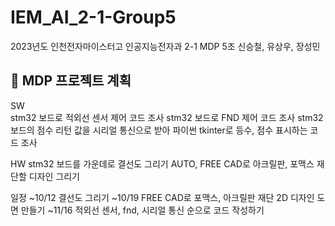 # IEM_AI_2-1-Group5
2023년도 인천전자마이스터고 인공지능전자과 2-1 MDP 5조 신승철, 유상우, 장성민


## 📅 MDP 프로젝트 계획

SW\
stm32 보드로 적외선 센서 제어 코드 조사
stm32 보드로 FND 제어 코드 조사
stm32 보드의 점수 리턴 값을 시리얼 통신으로 받아 파이썬 tkinter로 등수, 점수 표시하는 코드 조사

HW
stm32 보드를 가운데로 결선도 그리기
AUTO, FREE CAD로 아크릴판, 포맥스 재단할 디자인 그리기

일정
~10/12 결선도 그리기
~10/19 FREE CAD로 포맥스, 아크릴판 재단 2D 디자인 도면 만들기
~11/16  적외선 센서, fnd, 시리얼 통신 순으로 코드 작성하기


